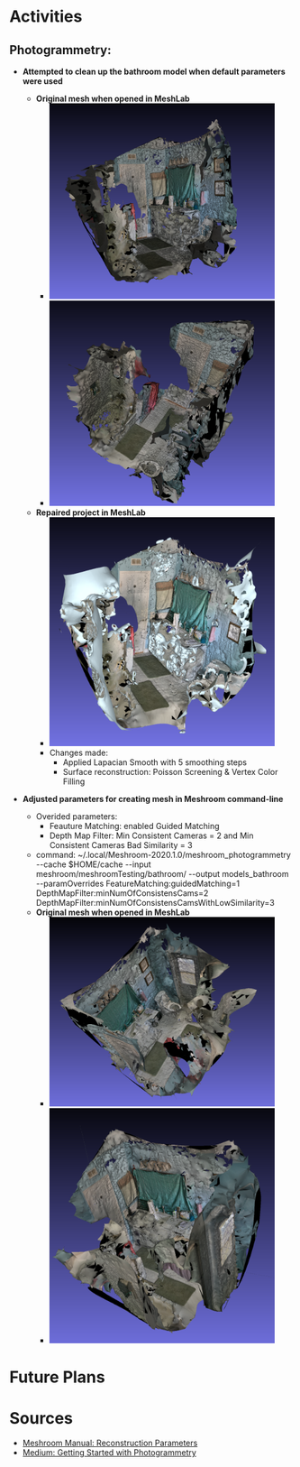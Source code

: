 # Activities

## Photogrammetry:

- **Attempted to clean up the bathroom model when default parameters were used**
  - **Original mesh when opened in MeshLab** 
    - <img src="https://github.com/evelynhasama/CSResearch/blob/master/Spring2021-Reports/2021-04-06/bathroom1.png" width=400>
    - <img src="https://github.com/evelynhasama/CSResearch/blob/master/Spring2021-Reports/2021-04-06/bathroom2.png" width=400>
  - **Repaired project in MeshLab**
    - <img src="https://github.com/evelynhasama/CSResearch/blob/master/Spring2021-Reports/2021-04-15/bathroom_repair.png" width=400>
    - Changes made:
      - Applied Lapacian Smooth with 5 smoothing steps
      - Surface reconstruction: Poisson Screening & Vertex Color Filling

- **Adjusted parameters for creating mesh in Meshroom command-line**
  - Overided parameters:
    - Feauture Matching: enabled Guided Matching
    - Depth Map Filter: Min Consistent Cameras = 2 and Min Consistent Cameras Bad Similarity = 3
  - command: ~/.local/Meshroom-2020.1.0/meshroom_photogrammetry --cache $HOME/cache --input meshroom/meshroomTesting/bathroom/ --output models_bathroom --paramOverrides FeatureMatching:guidedMatching=1 DepthMapFilter:minNumOfConsistensCams=2 DepthMapFilter:minNumOfConsistensCamsWithLowSimilarity=3
  - **Original mesh when opened in MeshLab** 
    - <img src="https://github.com/evelynhasama/CSResearch/blob/master/Spring2021-Reports/2021-04-15/bathroom1.png" width=400>
    - <img src="https://github.com/evelynhasama/CSResearch/blob/master/Spring2021-Reports/2021-04-15/bathroom2.png" width=400>
    
# Future Plans

# Sources
- [Meshroom Manual: Reconstruction Parameters](https://meshroom-manual.readthedocs.io/en/latest/faq/reconstruction-parameters/reconstruction-parameters.html)
- [Medium: Getting Started with Photogrammetry](https://medium.com/realities-io/getting-started-with-photogrammetry-d0a6ee40cb72)
